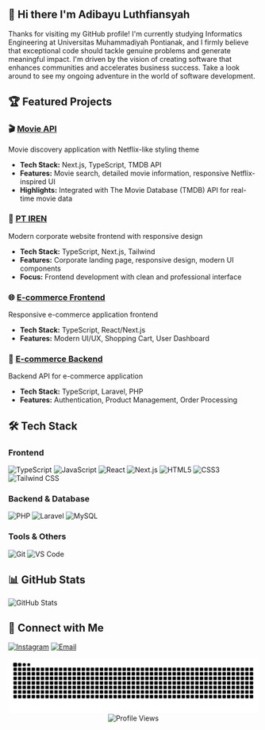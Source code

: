 ## 👋 Hi there I'm Adibayu Luthfiansyah
Thanks for visiting my GitHub profile! I'm currently studying Informatics Engineering at Universitas Muhammadiyah Pontianak, and I firmly believe that exceptional code should tackle genuine problems and generate meaningful impact.
I'm driven by the vision of creating software that enhances communities and accelerates business success.
Take a look around to see my ongoing adventure in the world of software development.

## 🏆 Featured Projects

### 🎬 [Movie API](https://github.com/Adibayuluthfiansyah/movie_api)
Movie discovery application with Netflix-like styling theme
- **Tech Stack:** Next.js, TypeScript, TMDB API
- **Features:** Movie search, detailed movie information, responsive Netflix-inspired UI
- **Highlights:** Integrated with The Movie Database (TMDB) API for real-time movie data
  
### 🏢 [PT IREN](https://github.com/Adibayuluthfiansyah/PT_IREN)
Modern corporate website frontend with responsive design
- **Tech Stack:** TypeScript, Next.js, Tailwind
- **Features:** Corporate landing page, responsive design, modern UI components
- **Focus:** Frontend development with clean and professional interface

### 🌐 [E-commerce Frontend](https://github.com/Adibayuluthfiansyah/frontend_ecommerce)
Responsive e-commerce application frontend
- **Tech Stack:** TypeScript, React/Next.js
- **Features:** Modern UI/UX, Shopping Cart, User Dashboard

### 🛒 [E-commerce Backend](https://github.com/Adibayuluthfiansyah/backend_ecommerce)
Backend API for e-commerce application
- **Tech Stack:** TypeScript, Laravel, PHP
- **Features:** Authentication, Product Management, Order Processing


## 🛠️ Tech Stack
### Frontend
![TypeScript](https://img.shields.io/badge/TypeScript-007ACC?style=for-the-badge&logo=typescript&logoColor=white)
![JavaScript](https://img.shields.io/badge/JavaScript-F7DF1E?style=for-the-badge&logo=javascript&logoColor=black)
![React](https://img.shields.io/badge/React-20232A?style=for-the-badge&logo=react&logoColor=61DAFB)
![Next.js](https://img.shields.io/badge/Next.js-000000?style=for-the-badge&logo=next.js&logoColor=white)
![HTML5](https://img.shields.io/badge/HTML5-E34F26?style=for-the-badge&logo=html5&logoColor=white)
![CSS3](https://img.shields.io/badge/CSS3-1572B6?style=for-the-badge&logo=css3&logoColor=white)
![Tailwind CSS](https://img.shields.io/badge/Tailwind_CSS-38B2AC?style=for-the-badge&logo=tailwind-css&logoColor=white)

### Backend & Database
![PHP](https://img.shields.io/badge/PHP-777BB4?style=for-the-badge&logo=php&logoColor=white)
![Laravel](https://img.shields.io/badge/Laravel-FF2D20?style=for-the-badge&logo=laravel&logoColor=white)
![MySQL](https://img.shields.io/badge/MySQL-00000F?style=for-the-badge&logo=mysql&logoColor=white)

### Tools & Others
![Git](https://img.shields.io/badge/GIT-E44C30?style=for-the-badge&logo=git&logoColor=white)
![VS Code](https://img.shields.io/badge/Visual_Studio_Code-0078D4?style=for-the-badge&logo=visual%20studio%20code&logoColor=white)


## 📊 GitHub Stats

<div align="left">
  <img src="https://github-readme-stats.vercel.app/api?username=Adibayuluthfiansyah&show_icons=true&theme=tokyonight&hide_border=true" alt="GitHub Stats" height="180"/>
</div>

## 🤝 Connect with Me

<div align="left">
  
<!-- [![LinkedIn](https://img.shields.io/badge/LinkedIn-0077B5?style=for-the-badge&logo=linkedin&logoColor=white)](https://linkedin.com/in/adibayuluthfiansyah) -->
[![Instagram](https://img.shields.io/badge/Instagram-E4405F?style=for-the-badge&logo=instagram&logoColor=white)](https://instagram.com/adibayuluthfiansyah)
[![Email](https://img.shields.io/badge/Gmail-D14836?style=for-the-badge&logo=gmail&logoColor=white)](https://mail.google.com/mail/?view=cm&fs=1&to=adibayuluthfiansyah@gmail.com)

</div>

<div align="center">
  <picture>
    <source media="(prefers-color-scheme: dark)" srcset="https://raw.githubusercontent.com/Adibayuluthfiansyah/Adibayuluthfiansyah/output/github-contribution-grid-snake-dark.svg">
    <source media="(prefers-color-scheme: light)" srcset="https://raw.githubusercontent.com/Adibayuluthfiansyah/Adibayuluthfiansyah/output/github-contribution-grid-snake.svg">
    <img alt="github contribution grid snake animation" src="https://raw.githubusercontent.com/Adibayuluthfiansyah/Adibayuluthfiansyah/output/github-contribution-grid-snake.svg">
  </picture>
</div>

<div align="center">
  <img src="https://komarev.com/ghpvc/?username=Adibayuluthfiansyah&style=for-the-badge&color=6366f1" alt="Profile Views"/>
</div>


<!--
**Adibayuluthfiansyah/Adibayuluthfiansyah** is a ✨ _special_ ✨ repository because its `README.md` (this file) appears on your GitHub profile.

Here are some ideas to get you started:
[Adibayu Luthfiansyah](img/github-header-image.png)

- 🔭 I’m currently working on ...
- 🌱 I’m currently learning ...
- 👯 I’m looking to collaborate on ...
- 🤔 I’m looking for help with ...
- 💬 Ask me about ...
- 📫 How to reach me: ...
- 😄 Pronouns: ...
- ⚡ Fun fact: ...
-->


<!-- - 🔭 I’m currently learning [**NextJS**] Framework  -->